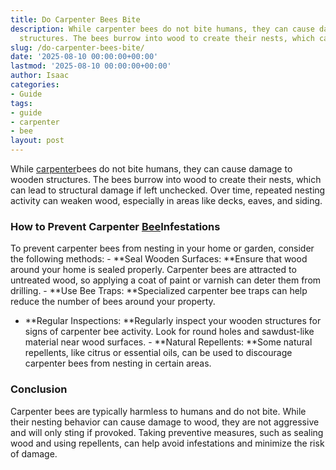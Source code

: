 ```yaml
---
title: Do Carpenter Bees Bite
description: While carpenter bees do not bite humans, they can cause damage to wooden
  structures. The bees burrow into wood to create their nests, which can lead to...
slug: /do-carpenter-bees-bite/
date: '2025-08-10 00:00:00+00:00'
lastmod: '2025-08-10 00:00:00+00:00'
author: Isaac
categories:
- Guide
tags:
- guide
- carpenter
- bee
layout: post
---
```

While [carpenter](https://pestpolicy.com/compare-carpenter-bee-vs-bumblebee/)bees do not bite humans, they can cause damage to wooden structures. The bees burrow into wood to create their nests, which can lead to structural damage if left unchecked. Over time, repeated nesting activity can weaken wood, especially in areas like decks, eaves, and siding.

###  How to Prevent Carpenter [Bee](https://pestpolicy.com/hornet-bees-and-wasp-removal-tacoma/)Infestations

To prevent carpenter bees from nesting in your home or garden, consider the following methods: - **Seal Wooden Surfaces: **Ensure that wood around your home is sealed properly. Carpenter bees are attracted to untreated wood, so applying a coat of paint or varnish can deter them from drilling. - **Use Bee Traps: **Specialized carpenter bee traps can help reduce the number of bees around your property.

- **Regular Inspections: **Regularly inspect your wooden structures for signs of carpenter bee activity. Look for round holes and sawdust-like material near wood surfaces. - **Natural Repellents: **Some natural repellents, like citrus or essential oils, can be used to discourage carpenter bees from nesting in certain areas.

###  Conclusion

Carpenter bees are typically harmless to humans and do not bite. While their nesting behavior can cause damage to wood, they are not aggressive and will only sting if provoked. Taking preventive measures, such as sealing wood and using repellents, can help avoid infestations and minimize the risk of damage.
